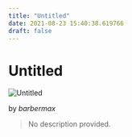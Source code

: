 ```yaml
---
title: "Untitled"
date: 2021-08-23 15:40:38.619766
draft: false
---
```


# Untitled

![Untitled](../images/5fd0d9f2-0452-11ec-8615-1e00f30e0089.png)

by *barbermax*



> No description provided.